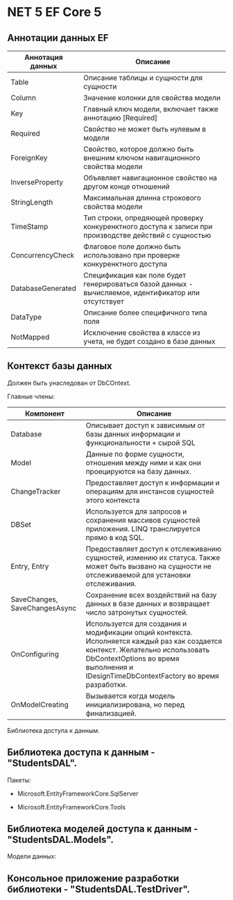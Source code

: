 # NET 5 EF Core 5

## Аннотации данных EF

Аннотация данных         | Описание
-------------------------|-------------------------
Table                    | Описание таблицы и сущности для сущности
Column                   | Значение колонки для свойства модели
Key                      | Главный ключ модели, включает также аннотацию [Required]
Required                 | Свойство не может быть нулевым в модели
ForeignKey               | Свойство, которое должно быть внешним ключом навигационного свойства модели
InverseProperty          | Объявляет навигационное свойство на другом конце отношений
StringLength             | Максимальная длинна строкового свойства модели
TimeStamp                | Тип строки, опредяющей проверку конкуренктного доступа к записи при производстве действий с сущностью
ConcurrencyCheck         | Флаговое поле должно быть использовано при проверке конкуренктного доступа
DatabaseGenerated        | Спецификация как поле будет генерироваться базой данных - вычисляемое, идентификатор или отсутствует
DataType                 | Описание более специфичного типа поля
NotMapped                | Исключение свойства в классе из учета, не будет создано в базе данных

## Контекст базы данных

Должен быть унаследован от DbCOntext. 

Главные члены:

Компонент                | Описание
-------------------------|-------------------------
Database                 | Описывает доступ к зависимым от базы данных информации и функциональности + сырой SQL
Model                    | Данные по форме сущности, отношения между ними и как они проецируются на базу данных.
ChangeTracker            | Предоставляет доступ к информации и операциям для инстансов сущностей этого контекста
DBSet<T>                 | Используется для запросов и сохранения массивов сущностей приложения. LINQ транслируется прямо в код SQL.
Entry, Entry<Entity>     | Предоставляет доступ к отслеживанию сущностей, измению их статуса. Также может быть вызвано на сущности не отслеживаемой для установки отслеживания.
SaveChanges, SaveChangesAsync | Сохранение всех воздействий на базу данных в базе данных и возвращает число затронутых сущностей.
OnConfiguring            | Используется для создания и модификации опций контекста. Исполняется каждый раз как создается контекст. Желательно использовать DbContextOptions во время выполнения и IDesignTimeDbContextFactory во время разработки.
OnModelCreating          | Вызывается когда модель инициализирована, но перед финализацией.

Библиотека доступа к данным.

## Библиотека доступа к данным - "StudentsDAL".

Пакеты:

- Microsoft.EntityFrameworkCore.SqlServer

- Microsoft.EntityFrameworkCore.Tools

## Библиотека моделей доступа к данным - "StudentsDAL.Models".

Модели данных:



## Консольное приложение разработки библиотеки - "StudentsDAL.TestDriver".




